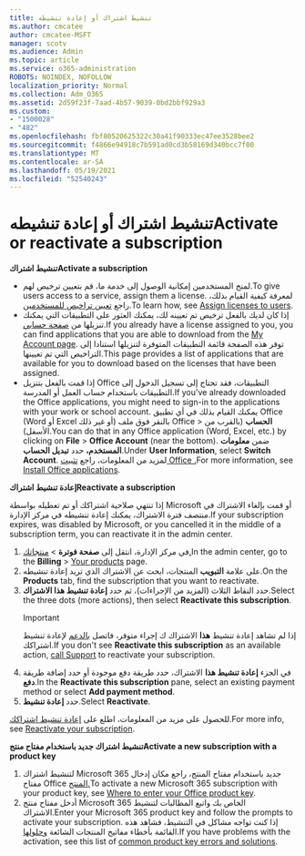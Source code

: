```yaml
---
title: تنشيط اشتراك أو إعادة تنشيطه
ms.author: cmcatee
author: cmcatee-MSFT
manager: scotv
ms.audience: Admin
ms.topic: article
ms.service: o365-administration
ROBOTS: NOINDEX, NOFOLLOW
localization_priority: Normal
ms.collection: Adm_O365
ms.assetid: 2d59f23f-7aad-4b57-9039-0bd2bbf929a3
ms.custom:
- "1500028"
- "482"
ms.openlocfilehash: fbf80520625322c30a41f90333ec47ee3528bee2
ms.sourcegitcommit: f4866e94918c7b591ad0cd3b58169d340bcc7f00
ms.translationtype: MT
ms.contentlocale: ar-SA
ms.lasthandoff: 05/19/2021
ms.locfileid: "52540243"
---
```

# <a name="activate-or-reactivate-a-subscription"></a><span data-ttu-id="18f51-102">تنشيط اشتراك أو إعادة تنشيطه</span><span class="sxs-lookup"><span data-stu-id="18f51-102">Activate or reactivate a subscription</span></span>

<span data-ttu-id="18f51-103">**تنشيط اشتراك**</span><span class="sxs-lookup"><span data-stu-id="18f51-103">**Activate a subscription**</span></span>

- <span data-ttu-id="18f51-104">لمنح المستخدمين إمكانية الوصول إلى خدمة ما، قم بتعيين ترخيص لهم.</span><span class="sxs-lookup"><span data-stu-id="18f51-104">To give users access to a service, assign them a license.</span></span> <span data-ttu-id="18f51-105">لمعرفة كيفية القيام بذلك، راجع [تعيين تراخيص للمستخدمين](/microsoft-365/admin/manage/assign-licenses-to-users).</span><span class="sxs-lookup"><span data-stu-id="18f51-105">To learn how, see [Assign licenses to users](/microsoft-365/admin/manage/assign-licenses-to-users).</span></span>
- <span data-ttu-id="18f51-106">إذا كان لديك بالفعل ترخيص تم تعيينه لك، يمكنك العثور على التطبيقات التي يمكنك تنزيلها من [صفحة حسابي](https://portal.office.com/account/#installs).</span><span class="sxs-lookup"><span data-stu-id="18f51-106">If you already have a license assigned to you, you can find applications that you are able to download from the [My Account page](https://portal.office.com/account/#installs).</span></span> <span data-ttu-id="18f51-107">توفر هذه الصفحة قائمة التطبيقات المتوفرة لتنزيلها استنادا إلى التراخيص التي تم تعيينها.</span><span class="sxs-lookup"><span data-stu-id="18f51-107">This page provides a list of applications that are available for you to download based on the licenses that have been assigned.</span></span>
- <span data-ttu-id="18f51-108">إذا قمت بالفعل بتنزيل Office التطبيقات، فقد تحتاج إلى تسجيل الدخول إلى التطبيقات باستخدام حساب العمل أو المدرسة.</span><span class="sxs-lookup"><span data-stu-id="18f51-108">If you've already downloaded the Office applications, you might need to sign-in to the applications with your work or school account.</span></span> <span data-ttu-id="18f51-109">يمكنك القيام بذلك في أي تطبيق Office (Word أو Excel أو غير ذلك) بالنقر فوق ملف Office   >  **الحساب** (بالقرب من الأسفل).</span><span class="sxs-lookup"><span data-stu-id="18f51-109">You can do that in any Office application (Word, Excel, etc.) by clicking on **File** > **Office Account** (near the bottom).</span></span> <span data-ttu-id="18f51-110">ضمن **معلومات المستخدم،** حدد **تبديل الحساب**.</span><span class="sxs-lookup"><span data-stu-id="18f51-110">Under **User Information**, select **Switch Account**.</span></span> <span data-ttu-id="18f51-111">لمزيد من المعلومات، راجع [تثبيت Office .](/microsoft-365/admin/setup/install-applications)</span><span class="sxs-lookup"><span data-stu-id="18f51-111">For more information, see [Install Office applications](/microsoft-365/admin/setup/install-applications).</span></span>

<span data-ttu-id="18f51-112">**إعادة تنشيط اشتراك**</span><span class="sxs-lookup"><span data-stu-id="18f51-112">**Reactivate a subscription**</span></span>

<span data-ttu-id="18f51-113">إذا تنتهي صلاحية اشتراكك أو تم تعطيله بواسطة Microsoft أو قمت بإلغاء الاشتراك في منتصف فترة الاشتراك، يمكنك إعادة تنشيطه في مركز الإدارة.</span><span class="sxs-lookup"><span data-stu-id="18f51-113">If your subscription expires, was disabled by Microsoft, or you cancelled it in the middle of a subscription term, you can reactivate it in the admin center.</span></span>
  
1. <span data-ttu-id="18f51-114">في مركز الإدارة، انتقل إلى **صفحة فوترة**  >  [منتجاتك.](https://go.microsoft.com/fwlink/p/?linkid=842054)</span><span class="sxs-lookup"><span data-stu-id="18f51-114">In the admin center, go to the **Billing** > [Your products](https://go.microsoft.com/fwlink/p/?linkid=842054) page.</span></span>
2. <span data-ttu-id="18f51-115">على علامة **التبويب** المنتجات، ابحث عن الاشتراك الذي تريد إعادة تنشيطه.</span><span class="sxs-lookup"><span data-stu-id="18f51-115">On the **Products** tab, find the subscription that you want to reactivate.</span></span>
3. <span data-ttu-id="18f51-116">حدد النقاط الثلاث (المزيد من الإجراءات)، ثم حدد **إعادة تنشيط هذا الاشتراك**.</span><span class="sxs-lookup"><span data-stu-id="18f51-116">Select the three dots (more actions), then select **Reactivate this subscription**.</span></span>
    > [!IMPORTANT]
    > <span data-ttu-id="18f51-117">إذا لم تشاهد إعادة تنشيط **هذا** الاشتراك ك إجراء متوفر، فاتصل [بالدعم](https://go.microsoft.com/fwlink/p/?linkid=518322) لإعادة تنشيط اشتراكك.</span><span class="sxs-lookup"><span data-stu-id="18f51-117">If you don't see **Reactivate this subscription** as an available action, [call Support](https://go.microsoft.com/fwlink/p/?linkid=518322) to reactivate your subscription.</span></span>
4. <span data-ttu-id="18f51-118">في الجزء **إعادة تنشيط هذا** الاشتراك، حدد طريقة دفع موجودة أو حدد إضافة طريقة **دفع**.</span><span class="sxs-lookup"><span data-stu-id="18f51-118">In the **Reactivate this subscription** pane, select an existing payment method or select **Add payment method**.</span></span>
5. <span data-ttu-id="18f51-119">حدد **إعادة تنشيط**.</span><span class="sxs-lookup"><span data-stu-id="18f51-119">Select **Reactivate**.</span></span>

<span data-ttu-id="18f51-120">للحصول على مزيد من المعلومات، اطلع على [إعادة تنشيط اشتراكك](/microsoft-365/commerce/subscriptions/reactivate-your-subscription).</span><span class="sxs-lookup"><span data-stu-id="18f51-120">For more info, see [Reactivate your subscription](/microsoft-365/commerce/subscriptions/reactivate-your-subscription).</span></span>

<span data-ttu-id="18f51-121">**تنشيط اشتراك جديد باستخدام مفتاح منتج**</span><span class="sxs-lookup"><span data-stu-id="18f51-121">**Activate a new subscription with a product key**</span></span>

1. <span data-ttu-id="18f51-122">لتنشيط اشتراك Microsoft 365 جديد باستخدام مفتاح المنتج، راجع مكان إدخال مفتاح Office [المنتج.](https://support.office.com/article/where-to-enter-your-office-product-key-0a82e5ae-739e-4b92-a6f4-2ec780c185db)</span><span class="sxs-lookup"><span data-stu-id="18f51-122">To activate a new Microsoft 365 subscription with your product key, see [Where to enter your Office product key](https://support.office.com/article/where-to-enter-your-office-product-key-0a82e5ae-739e-4b92-a6f4-2ec780c185db).</span></span>
2. <span data-ttu-id="18f51-123">أدخل مفتاح منتج Microsoft 365 الخاص بك واتبع المطالبات لتنشيط الاشتراك.</span><span class="sxs-lookup"><span data-stu-id="18f51-123">Enter your Microsoft 365 product key and follow the prompts to activate your subscription.</span></span> <span data-ttu-id="18f51-124">إذا كنت تواجه مشاكل في التنشيط، فشاهد هذه القائمة بأخطاء مفاتيح المنتجات الشائعة [وحلولها](/microsoft-365/commerce/product-key-errors-and-solutions).</span><span class="sxs-lookup"><span data-stu-id="18f51-124">If you have problems with the activation, see this list of [common product key errors and solutions](/microsoft-365/commerce/product-key-errors-and-solutions).</span></span>